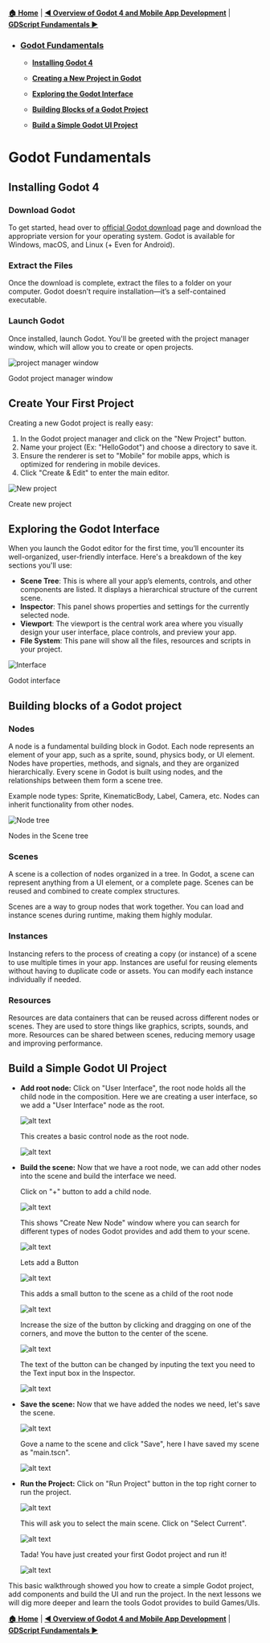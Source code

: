 [**🏠 Home**](../README.md) | [**◀️ Overview of Godot 4 and Mobile App Development**](../01_Overview_of_Godot_4_and_Mobile_App_Development/01_Overview_of_Godot_4_and_Mobile_App_Development.md) | [**GDScript Fundamentals ▶️**](../03_GDScript_Fundamentals/03_GDScript_Fundamentals.md)



- ### [**Godot Fundamentals**](#godot-fundamentals-1)

    - [**Installing Godot 4**](#installing-godot-4)

    - [**Creating a New Project in Godot**](#create-your-first-project)

    - [**Exploring the Godot Interface**](#exploring-the-godot-interface)
    
    - [**Building Blocks of a Godot Project**](#building-blocks-of-a-godot-project)

    - [**Build a Simple Godot UI Project**](#build-a-simple-godot-ui-project)



# **Godot Fundamentals**

## **Installing Godot 4**

### Download Godot

To get started, head over to [official Godot download](https://godotengine.org/download/) page and download the appropriate version for your operating system. Godot is available for Windows, macOS, and Linux (+ Even for Android).

### Extract the Files

Once the download is complete, extract the files to a folder on your computer. Godot doesn’t require installation—it’s a self-contained executable.

### Launch Godot

Once installed, launch Godot. You'll be greeted with the project manager window, which will allow you to create or open projects.

![project manager window](./img/launch.png)

Godot project manager window


## **Create Your First Project**

Creating a new Godot project is really easy:

1. In the Godot project manager and click on the "New Project" button.
2. Name your project (Ex: "HelloGodot") and choose a directory to save it.
3. Ensure the renderer is set to "Mobile" for mobile apps, which is optimized for rendering in mobile devices.
4. Click "Create & Edit" to enter the main editor.

![New project](./img/new_project.png)

Create new project


## **Exploring the Godot Interface**

When you launch the Godot editor for the first time, you’ll encounter its well-organized, user-friendly interface. Here's a breakdown of the key sections you'll use:

- **Scene Tree**: This is where all your app’s elements, controls, and other components are listed. It displays a hierarchical structure of the current scene.
- **Inspector**: This panel shows properties and settings for the currently selected node.
- **Viewport**: The viewport is the central work area where you visually design your user interface, place controls, and preview your app.
- **File System**: This pane will show all the files, resources and scripts in your project.

![Interface](./img/interface.png)

Godot interface

## **Building blocks of a Godot project**

### Nodes

A node is a fundamental building block in Godot. Each node represents an element of your app, such as a sprite, sound, physics body, or UI element. Nodes have properties, methods, and signals, and they are organized hierarchically. Every scene in Godot is built using nodes, and the relationships between them form a scene tree.

Example node types: Sprite, KinematicBody, Label, Camera, etc.
Nodes can inherit functionality from other nodes.

![Node tree](./img/node_tree.png)

Nodes in the Scene tree

### Scenes

A scene is a collection of nodes organized in a tree. In Godot, a scene can represent anything from a UI element, or a complete page. Scenes can be reused and combined to create complex structures.

Scenes are a way to group nodes that work together.
You can load and instance scenes during runtime, making them highly modular.

### Instances

Instancing refers to the process of creating a copy (or instance) of a scene to use multiple times in your app. Instances are useful for reusing elements without having to duplicate code or assets. You can modify each instance individually if needed.

### Resources

Resources are data containers that can be reused across different nodes or scenes. They are used to store things like graphics, scripts, sounds, and more. Resources can be shared between scenes, reducing memory usage and improving performance.

## Build a Simple Godot UI Project

- **Add root node:** Click on "User Interface", the root node holds all the child node in the composition. Here we are creating a user interface, so we add a "User Interface" node as the root.

    ![alt text](./img/image.png)

    This creates a basic control node as the root node.

    ![alt text](./img/image-1.png)

-  **Build the scene:** Now that we have a root node, we can add other nodes into the scene and build the interface we need.

    Click on "+" button to add a child node.

    ![alt text](./img/image-2.png)

    This shows "Create New Node" window where you can search for different types of nodes Godot provides and add them to your scene.

    ![alt text](./img/image-3.png)

    Lets add a Button

    ![alt text](./img/image-4.png)

    This adds a small button to the scene as a child of the root node

    ![alt text](./img/image-5.png)

    Increase the size of the button by clicking and dragging on one of the corners, and move the button to the center of the scene.

    ![alt text](./img/image-6.png)

    The text of the button can be changed by inputing the text you need to the Text input box in the Inspector.

    ![alt text](./img/image-7.png)

- **Save the scene:** Now that we have added the nodes we need, let's save the scene.

    ![alt text](./img/image-8.png)

    Gove a name to the scene and click "Save", here I have saved my scene as "main.tscn".

    ![alt text](./img/image-9.png)

- **Run the Project:** Click on "Run Project" button in the top right corner to run the project.

    ![alt text](./img/image-10.png)

    This will ask you to select the main scene. Click on "Select Current".

    ![alt text](./img/image-11.png)

    Tada! You have just created your first Godot project and run it!

    ![alt text](./img/image-12.png)

This basic walkthrough showed you how to create a simple Godot project, add components and build the UI and run the project. In the next lessons we will dig more deeper and learn the tools Godot provides to build Games/UIs.



[**🏠 Home**](../README.md) | [**◀️ Overview of Godot 4 and Mobile App Development**](../01_Overview_of_Godot_4_and_Mobile_App_Development/01_Overview_of_Godot_4_and_Mobile_App_Development.md) | [**GDScript Fundamentals ▶️**](../03_GDScript_Fundamentals/03_GDScript_Fundamentals.md)